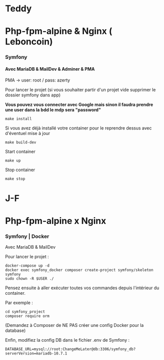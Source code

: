 # Teddy
# Php-fpm-alpine & Nginx ( Leboncoin)
### Symfony
#### Avec MariaDB & MailDev & Adminer & PMA

PMA -> user: root / pass: azerty

Pour lancer le projet (si vous souhaiter partir d'un projet vide supprimer le dossier symfony dans app)

**Vous pouvez vous connecter avec Google mais sinon il faudra prendre une user dans la bdd le mdp sera "password"**

````shell
make install
````

Si vous avez déjà installé votre container  pour le reprendre dessus avec d'éventuel mise à jour  

````shell
make build-dev
````

Start container 
````shell
make up
````
Stop container 
````shell
make stop
````
# J-F
# Php-fpm-alpine x Nginx
### Symfony | Docker

Avec MariaDB & MailDev

Pour lancer le projet :
````shell
docker-compose up -d
docker exec symfony_docker composer create-project symfony/skeleton symfony
sudo chown -R $USER ./
````

Pensez ensuite à aller exécuter toutes vos commandes depuis l'intérieur du container.

Par exemple :
````shell
cd symfony_project
composer require orm
````
(Demandez à Composer de NE PAS créer une config Docker pour la database)

Enfin, modifiez la config DB dans le fichier .env de Symfony :
````shell
DATABASE_URL=mysql://root:ChangeMeLater@db:3306/symfony_db?serverVersion=mariadb-10.7.1
````
